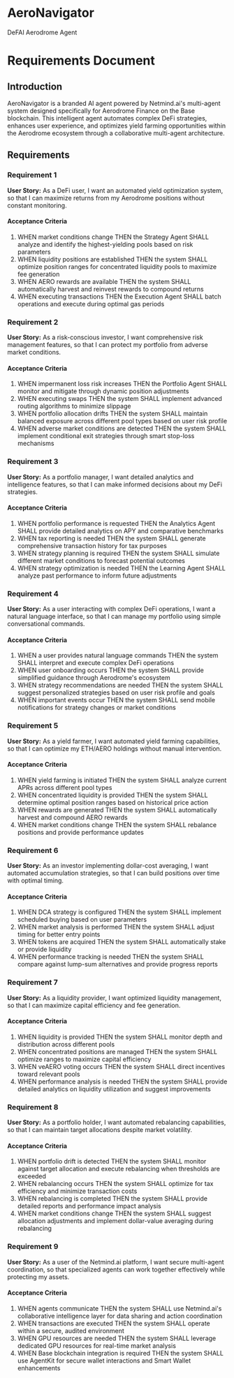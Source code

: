 # AeroNavigator
DeFAI Aerodrome Agent 
# Requirements Document

## Introduction

AeroNavigator is a branded AI agent powered by Netmind.ai's multi-agent system designed specifically for Aerodrome Finance on the Base blockchain. This intelligent agent automates complex DeFi strategies, enhances user experience, and optimizes yield farming opportunities within the Aerodrome ecosystem through a collaborative multi-agent architecture.

## Requirements

### Requirement 1

**User Story:** As a DeFi user, I want an automated yield optimization system, so that I can maximize returns from my Aerodrome positions without constant monitoring.

#### Acceptance Criteria

1. WHEN market conditions change THEN the Strategy Agent SHALL analyze and identify the highest-yielding pools based on risk parameters
2. WHEN liquidity positions are established THEN the system SHALL optimize position ranges for concentrated liquidity pools to maximize fee generation
3. WHEN AERO rewards are available THEN the system SHALL automatically harvest and reinvest rewards to compound returns
4. WHEN executing transactions THEN the Execution Agent SHALL batch operations and execute during optimal gas periods

### Requirement 2

**User Story:** As a risk-conscious investor, I want comprehensive risk management features, so that I can protect my portfolio from adverse market conditions.

#### Acceptance Criteria

1. WHEN impermanent loss risk increases THEN the Portfolio Agent SHALL monitor and mitigate through dynamic position adjustments
2. WHEN executing swaps THEN the system SHALL implement advanced routing algorithms to minimize slippage
3. WHEN portfolio allocation drifts THEN the system SHALL maintain balanced exposure across different pool types based on user risk profile
4. WHEN adverse market conditions are detected THEN the system SHALL implement conditional exit strategies through smart stop-loss mechanisms

### Requirement 3

**User Story:** As a portfolio manager, I want detailed analytics and intelligence features, so that I can make informed decisions about my DeFi strategies.

#### Acceptance Criteria

1. WHEN portfolio performance is requested THEN the Analytics Agent SHALL provide detailed analytics on APY and comparative benchmarks
2. WHEN tax reporting is needed THEN the system SHALL generate comprehensive transaction history for tax purposes
3. WHEN strategy planning is required THEN the system SHALL simulate different market conditions to forecast potential outcomes
4. WHEN strategy optimization is needed THEN the Learning Agent SHALL analyze past performance to inform future adjustments

### Requirement 4

**User Story:** As a user interacting with complex DeFi operations, I want a natural language interface, so that I can manage my portfolio using simple conversational commands.

#### Acceptance Criteria

1. WHEN a user provides natural language commands THEN the system SHALL interpret and execute complex DeFi operations
2. WHEN user onboarding occurs THEN the system SHALL provide simplified guidance through Aerodrome's ecosystem
3. WHEN strategy recommendations are needed THEN the system SHALL suggest personalized strategies based on user risk profile and goals
4. WHEN important events occur THEN the system SHALL send mobile notifications for strategy changes or market conditions

### Requirement 5

**User Story:** As a yield farmer, I want automated yield farming capabilities, so that I can optimize my ETH/AERO holdings without manual intervention.

#### Acceptance Criteria

1. WHEN yield farming is initiated THEN the system SHALL analyze current APRs across different pool types
2. WHEN concentrated liquidity is provided THEN the system SHALL determine optimal position ranges based on historical price action
3. WHEN rewards are generated THEN the system SHALL automatically harvest and compound AERO rewards
4. WHEN market conditions change THEN the system SHALL rebalance positions and provide performance updates

### Requirement 6

**User Story:** As an investor implementing dollar-cost averaging, I want automated accumulation strategies, so that I can build positions over time with optimal timing.

#### Acceptance Criteria

1. WHEN DCA strategy is configured THEN the system SHALL implement scheduled buying based on user parameters
2. WHEN market analysis is performed THEN the system SHALL adjust timing for better entry points
3. WHEN tokens are acquired THEN the system SHALL automatically stake or provide liquidity
4. WHEN performance tracking is needed THEN the system SHALL compare against lump-sum alternatives and provide progress reports

### Requirement 7

**User Story:** As a liquidity provider, I want optimized liquidity management, so that I can maximize capital efficiency and fee generation.

#### Acceptance Criteria

1. WHEN liquidity is provided THEN the system SHALL monitor depth and distribution across different pools
2. WHEN concentrated positions are managed THEN the system SHALL optimize ranges to maximize capital efficiency
3. WHEN veAERO voting occurs THEN the system SHALL direct incentives toward relevant pools
4. WHEN performance analysis is needed THEN the system SHALL provide detailed analytics on liquidity utilization and suggest improvements

### Requirement 8

**User Story:** As a portfolio holder, I want automated rebalancing capabilities, so that I can maintain target allocations despite market volatility.

#### Acceptance Criteria

1. WHEN portfolio drift is detected THEN the system SHALL monitor against target allocation and execute rebalancing when thresholds are exceeded
2. WHEN rebalancing occurs THEN the system SHALL optimize for tax efficiency and minimize transaction costs
3. WHEN rebalancing is completed THEN the system SHALL provide detailed reports and performance impact analysis
4. WHEN market conditions change THEN the system SHALL suggest allocation adjustments and implement dollar-value averaging during rebalancing

### Requirement 9

**User Story:** As a user of the Netmind.ai platform, I want secure multi-agent coordination, so that specialized agents can work together effectively while protecting my assets.

#### Acceptance Criteria

1. WHEN agents communicate THEN the system SHALL use Netmind.ai's collaborative intelligence layer for data sharing and action coordination
2. WHEN transactions are executed THEN the system SHALL operate within a secure, audited environment
3. WHEN GPU resources are needed THEN the system SHALL leverage dedicated GPU resources for real-time market analysis
4. WHEN Base blockchain integration is required THEN the system SHALL use AgentKit for secure wallet interactions and Smart Wallet enhancements
